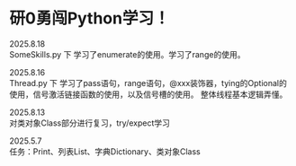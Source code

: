 # 研0勇闯Python学习！

2025.8.18\
SomeSkills.py 下 学习了enumerate的使用。学习了range的使用。


2025.8.16\
Thread.py 下 学习了pass语句，range语句，@xxx装饰器，tying的Optional的使用，信号激活链接函数的使用，以及信号槽的使用。
整体线程基本逻辑弄懂。


2025.8.13\
对类对象Class部分进行复习，try/expect学习

2025.5.7\
任务：Print、列表List、字典Dictionary、类对象Class


